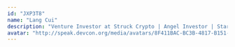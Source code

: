 ```yaml
---
id: "JXP3T8"
name: "Lang Cui"
description: "Venture Investor at Struck Crypto | Angel Investor | Startup Advisor | Kellogg MBA"
avatar: "http://speak.devcon.org/media/avatars/8F411BAC-BC3B-4817-B151-4B66566E5E7D_cETvPVG.jpeg"
---
```


